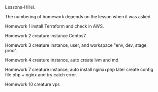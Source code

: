 Lessons-Hillel.

The numbering of homework depends on the lesson when it was asked.

Homework 1 install Terraform and check in AWS.

Homework 2 creature instance Centos7.

Homework 3 creature instance, user, and workspace "env, dev, stage, prod".

Homework 4 creature instance, auto create lvm and md.


Homework 7 creature instance, auto install nginx+php later create config file php + nginx and try catch error.

Homework 10 creature vps
